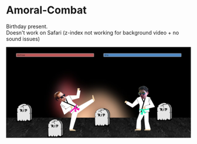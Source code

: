 # Amoral-Combat
Birthday present.  
Doesn't work on Safari (z-index not working for background video + no sound issues) 

![kek](https://github.com/lunakoly/Amoral-Combat/blob/master/images/cover.jpg)

